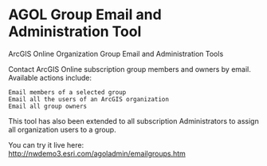AGOL Group Email and Administration Tool
===================================

ArcGIS Online Organization Group Email and Administration Tools

Contact ArcGIS Online subscription group members and owners by email. Available actions include:

    Email members of a selected group
    Email all the users of an ArcGIS organization
    Email all group owners

This tool has also been extended to all subscription Administrators to assign all organization users to a group.

You can try it live here:
http://nwdemo3.esri.com/agoladmin/emailgroups.htm
